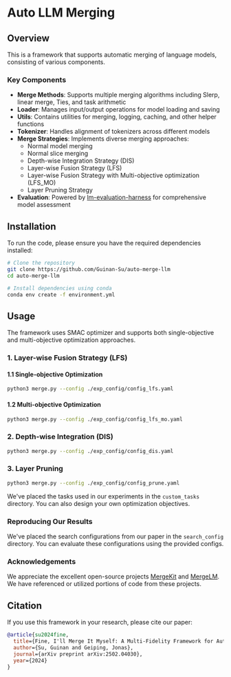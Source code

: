 # Auto LLM Merging

## Overview

This is a framework that supports automatic merging of language models, consisting of various components.

### Key Components

- **Merge Methods**: Supports multiple merging algorithms including Slerp, linear merge, Ties, and task arithmetic
- **Loader**: Manages input/output operations for model loading and saving
- **Utils**: Contains utilities for merging, logging, caching, and other helper functions
- **Tokenizer**: Handles alignment of tokenizers across different models
- **Merge Strategies**: Implements diverse merging approaches:
  - Normal model merging
  - Normal slice merging
  - Depth-wise Integration Strategy (DIS)
  - Layer-wise Fusion Strategy (LFS)
  - Layer-wise Fusion Strategy with Multi-objective optimization (LFS_MO)
  - Layer Pruning Strategy
- **Evaluation**: Powered by [lm-evaluation-harness](https://github.com/EleutherAI/lm-evaluation-harness/tree/15ffb0dafa9c869c7436ba9a3cf3067ac4c9d846) for comprehensive model assessment

## Installation

To run the code, please ensure you have the required dependencies installed:

```bash
# Clone the repository
git clone https://github.com/Guinan-Su/auto-merge-llm
cd auto-merge-llm

# Install dependencies using conda
conda env create -f environment.yml
```
## Usage

The framework uses SMAC optimizer and supports both single-objective and multi-objective optimization approaches.

### 1. Layer-wise Fusion Strategy (LFS)

#### 1.1 Single-objective Optimization

```bash
python3 merge.py --config ./exp_config/config_lfs.yaml
```
#### 1.2 Multi-objective Optimization

```bash
python3 merge.py --config ./exp_config/config_lfs_mo.yaml
```
### 2. Depth-wise Integration (DIS)

```bash
python3 merge.py --config ./exp_config/config_dis.yaml
```
### 3. Layer Pruning

```bash
python3 merge.py --config ./exp_config/config_prune.yaml
```
We've placed the tasks used in our experiments in the `custom_tasks` directory. You can also design your own optimization objectives.

### Reproducing Our Results

We've placed the search configurations from our paper in the `search_config` directory. You can evaluate these configurations using the provided configs.

### Acknowledgements

We appreciate the excellent open-source projects [MergeKit](https://github.com/arcee-ai/mergekit) and [MergeLM](https://github.com/yule-BUAA/MergeLM). We have referenced or utilized portions of code from these projects.

## Citation

If you use this framework in your research, please cite our paper:

```bibtex
@article{su2024fine,
  title={Fine, I'll Merge It Myself: A Multi-Fidelity Framework for Automated Model Merging},
  author={Su, Guinan and Geiping, Jonas},
  journal={arXiv preprint arXiv:2502.04030},
  year={2024}
}
